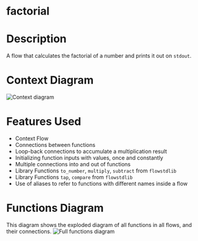 factorial
==

Description
===
A flow that calculates the factorial of a number and prints it out on `stdout`.

Context Diagram
===
![Context diagram](factorial.dot.png)

Features Used
===
* Context Flow
* Connections between functions
* Loop-back connections to accumulate a multiplication result
* Initializing function inputs with values, once and constantly
* Multiple connections into and out of functions
* Library Functions `to_number`, `multiply`, `subtract` from `flowstdlib`
* Library Functions `tap`, `compare` from `flowstdlib`
* Use of aliases to refer to functions with different names inside a flow

Functions Diagram
===
This diagram shows the exploded diagram of all functions in all flows, and their connections.
![Full functions diagram](functions.dot.png)